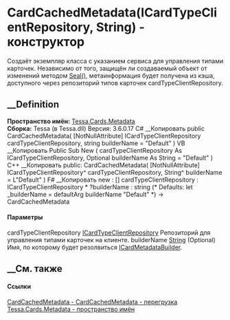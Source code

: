# CardCachedMetadata(ICardTypeClientRepository, String) - конструктор
Создаёт экземпляр класса с указанием сервиса для управления типами карточек.
Независимо от того, защищён ли создаваемый объект от изменений методом
[Seal()](M_Tessa_Cards_Metadata_CardCachedMetadata_Seal.htm), метаинформация
будет получена из кэша, доступного через репозиторий типов карточек
cardTypeClientRepository.
## __Definition
 **Пространство имён:** [Tessa.Cards.Metadata](N_Tessa_Cards_Metadata.htm)  
 **Сборка:** Tessa (в Tessa.dll) Версия: 3.6.0.17
C# __Копировать
     public CardCachedMetadata(
    	[NotNullAttribute] ICardTypeClientRepository cardTypeClientRepository,
    	string builderName = "Default"
    )
VB __Копировать
     Public Sub New ( 
    	<NotNullAttribute> cardTypeClientRepository As ICardTypeClientRepository,
    	Optional builderName As String = "Default"
    )
C++ __Копировать
     public:
    CardCachedMetadata(
    	[NotNullAttribute] ICardTypeClientRepository^ cardTypeClientRepository, 
    	String^ builderName = L"Default"
    )
F# __Копировать
     new : 
            [<NotNullAttribute>] cardTypeClientRepository : ICardTypeClientRepository * 
            ?builderName : string 
    (* Defaults:
            let _builderName = defaultArg builderName "Default"
    *)
    -> CardCachedMetadata
#### Параметры
cardTypeClientRepository
[ICardTypeClientRepository](T_Tessa_Cards_ICardTypeClientRepository.htm)
    Репозиторий для управления типами карточек на клиенте.
builderName [String](https://learn.microsoft.com/dotnet/api/system.string)
(Optional)
    Имя, по которому будет резолвиться [ICardMetadataBuilder](T_Tessa_Cards_Metadata_ICardMetadataBuilder.htm).
##  __См. также
#### Ссылки
[CardCachedMetadata - ](T_Tessa_Cards_Metadata_CardCachedMetadata.htm)
[CardCachedMetadata -
перегрузка](Overload_Tessa_Cards_Metadata_CardCachedMetadata__ctor.htm)
[Tessa.Cards.Metadata - пространство имён](N_Tessa_Cards_Metadata.htm)
